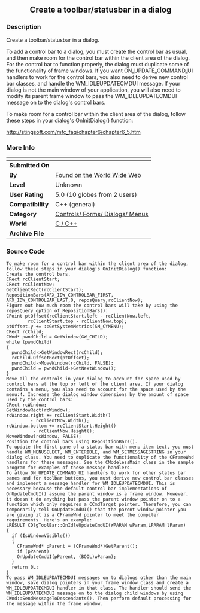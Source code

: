 ﻿<div align="center">

## Create a toolbar/statusbar in a dialog


</div>

### Description

Create a toolbar/statusbar in a dialog.

To add a control bar to a dialog, you must create the control bar as usual, and then make room for the control bar within the client area of the dialog. For the control bar to function properly, the dialog must duplicate some of the functionality of frame windows. If you want ON_UPDATE_COMMAND_UI handlers to work for the control bars, you also need to derive new control bar classes, and handle the WM_IDLEUPDATECMDUI message. If your dialog is not the main window of your application, you will also need to modify its parent frame window to pass the WM_IDLEUPDATECMDUI message on to the dialog's control bars.

To make room for a control bar within the client area of the dialog, follow these steps in your dialog's OnInitDialog() function:

http://stingsoft.com/mfc_faq/chapter6/chapter6_5.htm
 
### More Info
 


<span>             |<span>
---                |---
**Submitted On**   |
**By**             |[Found on the World Wide Web](https://github.com/Planet-Source-Code/PSCIndex/blob/master/ByAuthor/found-on-the-world-wide-web.md)
**Level**          |Unknown
**User Rating**    |5.0 (10 globes from 2 users)
**Compatibility**  |C\+\+ \(general\)
**Category**       |[Controls/ Forms/ Dialogs/ Menus](https://github.com/Planet-Source-Code/PSCIndex/blob/master/ByCategory/controls-forms-dialogs-menus__3-3.md)
**World**          |[C / C\+\+](https://github.com/Planet-Source-Code/PSCIndex/blob/master/ByWorld/c-c.md)
**Archive File**   |[](https://github.com/Planet-Source-Code/found-on-the-world-wide-web-create-a-toolbar-statusbar-in-a-dialog__3-100/archive/master.zip)





### Source Code

```
To make room for a control bar within the client area of the dialog, follow these steps in your dialog's OnInitDialog() function:
Create the control bars.
CRect rcClientStart;
CRect rcClientNow;
GetClientRect(rcClientStart);
RepositionBars(AFX_IDW_CONTROLBAR_FIRST,
AFX_IDW_CONTROLBAR_LAST,0, reposQuery,rcClientNow);
Figure out how much room the control bars will take by using the reposQuery option of RepositionBars():
CPoint ptOffset(rcClientStart.left - rcClientNow.left,
        rcClientStart.top - rcClientNow.top);
ptOffset.y += ::GetSystemMetrics(SM_CYMENU);
CRect rcChild;
CWnd* pwndChild = GetWindow(GW_CHILD);
while (pwndChild)
{
  pwndChild->GetWindowRect(rcChild);
  rcChild.OffsetRect(ptOffset);
  pwndChild->MoveWindow(rcChild, FALSE);
  pwndChild = pwndChild->GetNextWindow();
}
Move all the controls in your dialog to account for space used by control bars at the top or left of the client area. If your dialog contains a menu, you also need to account for the space used by the menu:4. Increase the dialog window dimensions by the amount of space used by the control bars:
CRect rcWindow;
GetWindowRect(rcWindow);
rcWindow.right += rcClientStart.Width()
         - rcClientNow.Width();
rcWindow.bottom += rcClientStart.Height()
          - rcClientNow.Height();
MoveWindow(rcWindow, FALSE);
Position the control bars using RepositionBars().
To update the first pane of a status bar with menu item text, you must handle WM_MENUSELECT, WM_ENTERIDLE, and WM_SETMESSAGESTRING in your dialog class. You need to duplicate the functionality of the CFrameWnd handlers for these messages. See the CModelessMain class in the sample program for examples of these message handlers.
To allow ON_UPDATE_COMMAND_UI handlers to work for other status bar panes and for toolbar buttons, you must derive new control bar classes and implement a message handler for WM_IDLEUPDATECMDUI. This is necessary because the default control bar implementations of OnUpdateCmdUI() assume the parent window is a frame window. However, it doesn't do anything but pass the parent window pointer on to a function which only requires a CCmdTarget pointer. Therefore, you can temporarily tell OnUpdateCmdUI() that the parent window pointer you are giving it is a CFrameWnd pointer to meet the compiler requirements. Here's an example:
LRESULT CDlgToolBar::OnIdleUpdateCmdUI(WPARAM wParam,LPARAM lParam)
{
  if (IsWindowVisible())
  {
    CFrameWnd* pParent = (CFrameWnd*)GetParent();
    if (pParent)
    OnUpdateCmdUI(pParent, (BOOL)wParam);
  }
  return 0L;
}
To pass WM_IDLEUPDATECMDUI messages on to dialogs other than the main window, save dialog pointers in your frame window class and create a WM_IDLEUPDATECMDUI handler in that class. The handler should send the WM_IDLEUPDATECMDUI message on to the dialog child windows by using CWnd::SendMessageToDescendants(). Then perform default processing for the message within the frame window.
```

